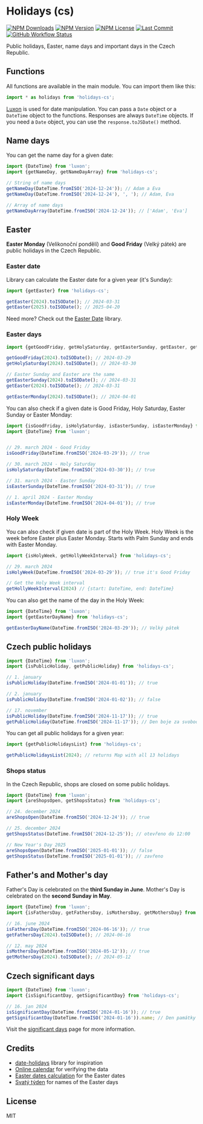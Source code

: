 # Holidays (cs)

[![NPM Downloads](https://img.shields.io/npm/dm/holidays-cs?style=for-the-badge)](https://www.npmjs.com/package/holidays-cs)
[![NPM Version](https://img.shields.io/npm/v/holidays-cs?style=for-the-badge)](https://www.npmjs.com/package/holidays-cs)
[![NPM License](https://img.shields.io/npm/l/holidays-cs?style=for-the-badge)](https://github.com/OzzyCzech/holidays-cs/blob/main/LICENSE)
[![Last Commit](https://img.shields.io/github/last-commit/OzzyCzech/holidays-cs?style=for-the-badge)](https://github.com/OzzyCzech/holidays-cs/commits/main)
[![GitHub Workflow Status](https://img.shields.io/github/actions/workflow/status/OzzyCzech/holidays-cs/main.yml?style=for-the-badge)](https://github.com/OzzyCzech/holidays-cs/actions)

Public holidays, Easter, name days and important days in the Czech Republic.

## Functions

All functions are available in the main module. You can import them like this:

```javascript
import * as holidays from 'holidays-cs';
```

[Luxon](https://moment.github.io/luxon/) is used for date manipulation.
You can pass a `Date` object or a `DateTime` object to the functions.
Responses are always `DateTime` objects. If you need a `Date` object,
you can use the `response.toJSDate()` method.

## Name days

You can get the name day for a given date:

```javascript
import {DateTime} from 'luxon';
import {getNameDay, getNameDayArray} from 'holidays-cs';

// String of name days
getNameDay(DateTime.fromISO('2024-12-24')); // Adam a Eva
getNameDay(DateTime.fromISO('2024-12-24'), ', '); // Adam, Eva

// Array of name days
getNameDayArray(DateTime.fromISO('2024-12-24')); // ['Adam', 'Eva']
```

## Easter

**Easter Monday** (Velikonoční pondělí) and **Good Friday** (Velký pátek)
are public holidays in the Czech Republic.

### Easter date

Library can calculate the Easter date for a given year (it's Sunday):

```javascript
import {getEaster} from 'holidays-cs';

getEaster(2024).toISODate(); // 2024-03-31
getEaster(2025).toISODate(); // 2025-04-20
```

Need more? Check out the [Easter Date](https://github.com/OzzyCzech/easter-date) library.

### Easter days

```javascript
import {getGoodFriday, getHolySaturday, getEasterSunday, getEaster, getEasterMonday} from 'holidays-cs';

getGoodFriday(2024).toISODate(); // 2024-03-29
getHolySaturday(2024).toISODate(); // 2024-03-30

// Easter Sunday and Easter are the same
getEasterSunday(2024).toISODate(); // 2024-03-31
getEaster(2024).toISODate(); // 2024-03-31

getEasterMonday(2024).toISODate(); // 2024-04-01
```

You can also check if a given date is Good Friday, Holy Saturday, Easter Sunday or Easter Monday:

```javascript
import {isGoodFriday, isHolySaturday, isEasterSunday, isEasterMonday} from 'holidays-cs';
import {DateTime} from 'luxon';


// 29. march 2024 - Good Friday
isGoodFriday(DateTime.fromISO('2024-03-29')); // true

// 30. march 2024 - Holy Saturday
isHolySaturday(DateTime.fromISO('2024-03-30')); // true

// 31. march 2024 - Easter Sunday
isEasterSunday(DateTime.fromISO('2024-03-31')); // true

// 1. april 2024 - Easter Monday
isEasterMonday(DateTime.fromISO('2024-04-01')); // true
```

### Holy Week

You can also check if given date is part of the Holy Week.
Holy Week is the week before Easter plus Easter Monday.
Starts with Palm Sunday and ends with Easter Monday.

```javascript
import {isHolyWeek, getHollyWeekInterval} from 'holidays-cs';

// 29. march 2024
isHolyWeek(DateTime.fromISO('2024-03-29')); // true it's Good Friday

// Get the Holy Week interval
getHollyWeekInterval(2024) // {start: DateTime, end: DateTime}
```

You can also get the name of the day in the Holy Week:

```javascript
import {DateTime} from 'luxon';
import {getEasterDayName} from 'holidays-cs';

getEasterDayName(DateTime.fromISO('2024-03-29')); // Velký pátek
```

## Czech public holidays

```javascript
import {DateTime} from 'luxon';
import {isPublicHoliday, getPublicHoliday} from 'holidays-cs';

// 1. january
isPublicHoliday(DateTime.fromISO('2024-01-01')); // true

// 2. january
isPublicHoliday(DateTime.fromISO('2024-01-02')); // false

// 17. november
isPublicHoliday(DateTime.fromISO('2024-11-17')); // true
getPublicHoliday(DateTime.fromISO('2024-11-17')); // Den boje za svobodu a demokracii (1939 a 1989)
```

You can get all public holidays for a given year:

```javascript
import {getPublicHolidaysList} from 'holidays-cs';

getPublicHolidaysList(2024); // returns Map with all 13 holidays
```

### Shops status

In the Czech Republic, shops are closed on some public holidays.

```javascript
import {DateTime} from 'luxon';
import {areShopsOpen, getShopsStatus} from 'holidays-cs';

// 24. december 2024
areShopsOpen(DateTime.fromISO('2024-12-24')); // true

// 25. december 2024
getShopsStatus(DateTime.fromISO('2024-12-25')); // otevřeno do 12:00 

// New Year's Day 2025
areShopsOpen(DateTime.fromISO('2025-01-01')); // false
getShopsStatus(DateTime.fromISO('2025-01-01')); // zavřeno
```

## Father's and Mother's day

Father's Day is celebrated on the **third Sunday in June**.
Mother's Day is celebrated on the **second Sunday in May**.

```javascript
import {DateTime} from 'luxon';
import {isFathersDay, getFathersDay, isMothersDay, getMothersDay} from 'holidays-cs';

// 16. june 2024
isFathersDay(DateTime.fromISO('2024-06-16')); // true
getFathersDay(2024).toISODate(); // 2024-06-16

// 12. may 2024
isMothersDay(DateTime.fromISO('2024-05-12')); // true
getMothersDay(2024).toISODate(); // 2024-05-12
```

## Czech significant days

```javascript
import {DateTime} from 'luxon';
import {isSignificantDay, getSignificantDay} from 'holidays-cs';

// 16. jan 2024
isSignificantDay(DateTime.fromISO('2024-01-16')); // true
getSignificantDay(DateTime.fromISO('2024-01-16')).name; // Den památky Jana Palacha
```

Visit the [significant days](https://cs.wikipedia.org/wiki/%C4%8Cesk%C3%BD_st%C3%A1tn%C3%AD_sv%C3%A1tek) page for more information.

## Credits

- [date-holidays](https://github.com/commenthol/date-holidays) library for inspiration
- [Online calendar](https://calendar.center/) for verifying the data
- [Easter dates calculation](https://github.com/paulzag/ZagZ-iCalendars) for the Easter dates
- [Svatý týden](https://cs.wikipedia.org/wiki/Svat%C3%BD_t%C3%BDden) for names of the Easter days

## License

MIT
